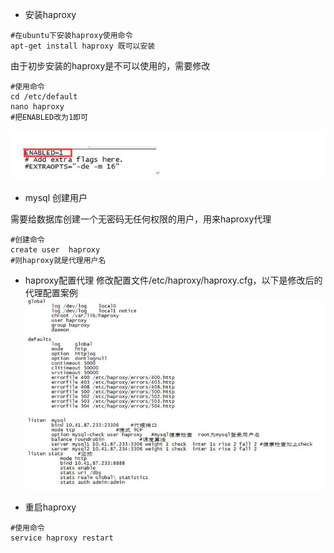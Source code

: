 - 安装haproxy
```
#在ubuntu下安装haproxy使用命令
apt-get install haproxy 既可以安装
```
由于初步安装的haproxy是不可以使用的，需要修改

```
#使用命令
cd /etc/default
nano haproxy
#把ENABLED改为1即可
```
![FastDFS](images/haproxy1.jpg)
- mysql 创建用户


需要给数据库创建一个无密码无任何权限的用户，用来haproxy代理
```
#创建命令
create user  haproxy
#则haproxy就是代理用户名
```
- haproxy配置代理
修改配置文件/etc/haproxy/haproxy.cfg，以下是修改后的代理配置案例
![FastDFS](images/haproxy2.jpg)

- 重启haproxy
```
#使用命令
service haproxy restart
```

